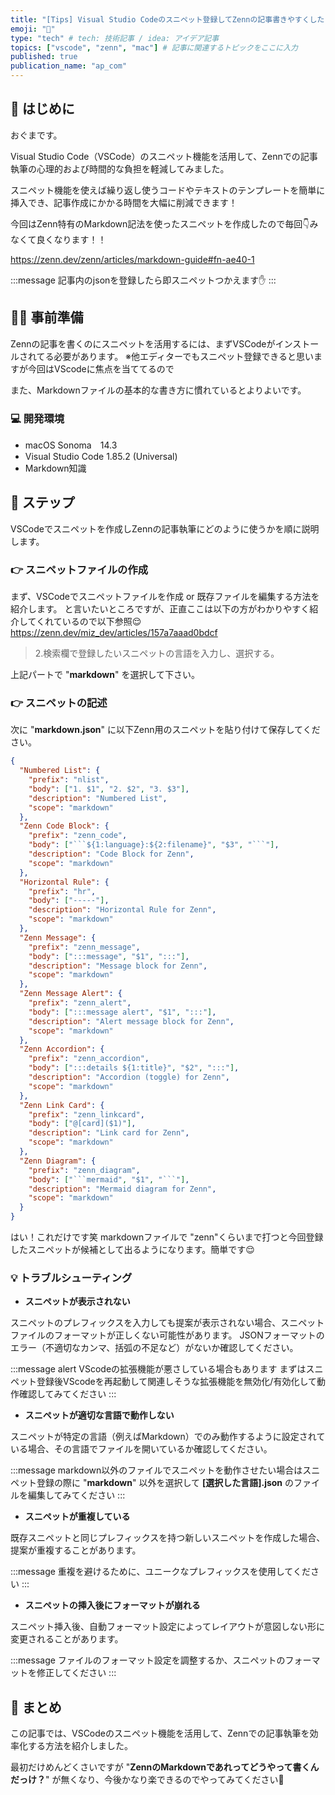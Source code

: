 ```yaml
---
title: "[Tips] Visual Studio Codeのスニペット登録してZennの記事書きやすくした"
emoji: "💆"
type: "tech" # tech: 技術記事 / idea: アイデア記事
topics: ["vscode", "zenn", "mac"] # 記事に関連するトピックをここに入力
published: true
publication_name: "ap_com"
---
```


## 🌟 はじめに
おぐまです。

Visual Studio Code（VSCode）のスニペット機能を活用して、Zennでの記事執筆の心理的および時間的な負担を軽減してみました。

スニペット機能を使えば繰り返し使うコードやテキストのテンプレートを簡単に挿入でき、記事作成にかかる時間を大幅に削減できます！

今回はZenn特有のMarkdown記法を使ったスニペットを作成したので毎回👇みなくて良くなります！！

https://zenn.dev/zenn/articles/markdown-guide#fn-ae40-1

:::message
記事内のjsonを登録したら即スニペットつかえます✋
:::

## 👷‍♂️ 事前準備
Zennの記事を書くのにスニペットを活用するには、まずVSCodeがインストールされてる必要があります。
※他エディターでもスニペット登録できると思いますが今回はVScodeに焦点を当ててるので

また、Markdownファイルの基本的な書き方に慣れているとよりよいです。

### 💻 開発環境
- macOS Sonoma　14.3
- Visual Studio Code 1.85.2 (Universal)
- Markdown知識

## 📖 ステップ
VSCodeでスニペットを作成しZennの記事執筆にどのように使うかを順に説明します。

### 👉 スニペットファイルの作成
まず、VSCodeでスニペットファイルを作成 or 既存ファイルを編集する方法を紹介します。
と言いたいところですが、正直ここは以下の方がわかりやすく紹介してくれているので以下参照😌
https://zenn.dev/miz_dev/articles/157a7aaad0bdcf

> 2.検索欄で登録したいスニペットの言語を入力し、選択する。

上記パートで "**markdown**" を選択して下さい。

### 👉 スニペットの記述
次に "**markdown.json**" に以下Zenn用のスニペットを貼り付けて保存してください。

```json
{
  "Numbered List": {
    "prefix": "nlist",
    "body": ["1. $1", "2. $2", "3. $3"],
    "description": "Numbered List",
    "scope": "markdown"
  },
  "Zenn Code Block": {
    "prefix": "zenn_code",
    "body": ["```${1:language}:${2:filename}", "$3", "```"],
    "description": "Code Block for Zenn",
    "scope": "markdown"
  },
  "Horizontal Rule": {
    "prefix": "hr",
    "body": ["-----"],
    "description": "Horizontal Rule for Zenn",
    "scope": "markdown"
  },
  "Zenn Message": {
    "prefix": "zenn_message",
    "body": [":::message", "$1", ":::"],
    "description": "Message block for Zenn",
    "scope": "markdown"
  },
  "Zenn Message Alert": {
    "prefix": "zenn_alert",
    "body": [":::message alert", "$1", ":::"],
    "description": "Alert message block for Zenn",
    "scope": "markdown"
  },
  "Zenn Accordion": {
    "prefix": "zenn_accordion",
    "body": [":::details ${1:title}", "$2", ":::"],
    "description": "Accordion (toggle) for Zenn",
    "scope": "markdown"
  },
  "Zenn Link Card": {
    "prefix": "zenn_linkcard",
    "body": ["@[card]($1)"],
    "description": "Link card for Zenn",
    "scope": "markdown"
  },
  "Zenn Diagram": {
    "prefix": "zenn_diagram",
    "body": ["```mermaid", "$1", "```"],
    "description": "Mermaid diagram for Zenn",
    "scope": "markdown"
  }
}
```

はい！これだけです笑
markdownファイルで "zenn"くらいまで打つと今回登録したスニペットが候補として出るようになります。簡単です😌

### 💡 トラブルシューティング

- **スニペットが表示されない**

スニペットのプレフィックスを入力しても提案が表示されない場合、スニペットファイルのフォーマットが正しくない可能性があります。
JSONフォーマットのエラー（不適切なカンマ、括弧の不足など）がないか確認してください。

:::message alert
VScodeの拡張機能が悪さしている場合もあります
まずはスニペット登録後VScodeを再起動して関連しそうな拡張機能を無効化/有効化して動作確認してみてください
:::

- **スニペットが適切な言語で動作しない**

スニペットが特定の言語（例えばMarkdown）でのみ動作するように設定されている場合、その言語でファイルを開いているか確認してください。

:::message
markdown以外のファイルでスニペットを動作させたい場合はスニペット登録の際に "**markdown**" 以外を選択して **[選択した言語].json** のファイルを編集してみてください
:::

- **スニペットが重複している**

既存スニペットと同じプレフィックスを持つ新しいスニペットを作成した場合、提案が重複することがあります。

:::message
重複を避けるために、ユニークなプレフィックスを使用してください
:::

- **スニペットの挿入後にフォーマットが崩れる**

スニペット挿入後、自動フォーマット設定によってレイアウトが意図しない形に変更されることがあります。

:::message
ファイルのフォーマット設定を調整するか、スニペットのフォーマットを修正してください
:::

## 🎉 まとめ

この記事では、VSCodeのスニペット機能を活用して、Zennでの記事執筆を効率化する方法を紹介しました。

最初だけめんどくさいですが "**ZennのMarkdownであれってどうやって書くんだっけ？**" が無くなり、今後かなり楽できるのでやってみてください🕺